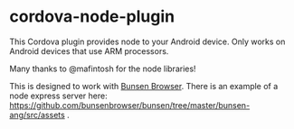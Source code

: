 cordova-node-plugin
===================

This Cordova plugin provides node to your Android device.
Only works on Android devices that use ARM processors.

Many thanks to @mafintosh for the node libraries!

This is designed to work with [Bunsen Browser](https://github.com/bunsenbrowser/bunsen). There is an example of a node express server here: https://github.com/bunsenbrowser/bunsen/tree/master/bunsen-ang/src/assets . 

